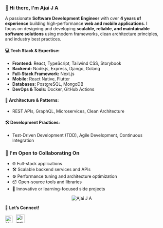 ### 👋 Hi there, I'm Ajai J A

 A passionate **Software Development Engineer** with over **4 years of experience** building high-performance **web and mobile applications**. I focus on designing and developing **scalable, reliable, and maintainable software solutions** using modern frameworks, clean architecture principles, and industry best practices.

#### 💻 Tech Stack & Expertise:
- **Frontend:** React, TypeScript, Tailwind CSS, Storybook  
- **Backend:** Node.js, Express, Django, Golang 
- **Full-Stack Framework:** Next.js
- **Mobile:** React Native, Flutter  
- **Databases:** PostgreSQL, MongoDB  
- **DevOps & Tools:** Docker, GitHub Actions

#### 🧱 Architecture & Patterns:
- REST APIs, GraphQL, Microservices, Clean Architecture  

#### 🛠 Development Practices:
- Test-Driven Development (TDD), Agile Development, Continuous Integration

### 🤝 I'm Open to Collaborating On
- 🌐 Full-stack applications
- 🛠 Scalable backend services and APIs
- ⚙️ Performance tuning and architecture optimization
- 📦 Open-source tools and libraries
- 🧠 Innovative or learning-focused side projects

<p align="center"> <img src="https://komarev.com/ghpvc/?username=AjaiJA&label=Profile%20views&color=0e75b6&style=flat" alt="Ajai J A" /> </p>

<!--![Ajai J A 's GitHub stats](https://github-readme-stats.vercel.app/api?username=AjaiJA&show_icons=true&theme=highcontrast&card_width=60)
[![Top Langs](https://github-readme-stats.vercel.app/api/top-langs/?username=AjaiJA&layout=compact)](https://github.com/AjaiJA/)
<img align="center" src="https://github-readme-stats.vercel.app/api/top-langs?username=AjaiJA&show_icons=true&locale=en&layout=compact" alt="Ajai J A" width="400"/>-->
 <!--<a href="https://github.com/AjaiJA/My-Projects">
  <img align="center" src="https://github-readme-stats.vercel.app/api/pin/?username=AjaiJA&repo=My-Projects" />
</a>-->

🔗 **Let’s Connect!**

[<img src="https://raw.githubusercontent.com/danielcranney/readme-generator/main/public/icons/socials/linkedin.svg" width="24" alt="LinkedIn" />](https://www.linkedin.com/in/ajaija/) &nbsp;
[<img src="https://raw.githubusercontent.com/danielcranney/readme-generator/main/public/icons/socials/instagram.svg" width="28" alt="Instagram" />](http://www.instagram.com/ajai_ja/)

